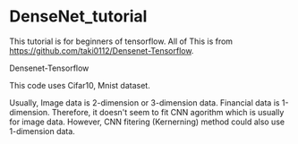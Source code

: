 # DenseNet_tutorial

This tutorial is for beginners of tensorflow.
All of This is from https://github.com/taki0112/Densenet-Tensorflow. 

Densenet-Tensorflow

This code uses Cifar10, Mnist dataset. 

Usually, Image data is 2-dimension or 3-dimension data. Financial data is 1-dimension. Therefore, it doesn't seem to fit CNN agorithm which is usually for image data. However, CNN fitering (Kernerning) method could also use 1-dimension data. 




